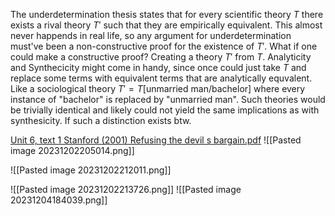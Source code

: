 

The underdetermination thesis states that for every scientific theory $T$ there exists a rival theory $T'$ such that they are empirically equivalent. This almost never happends in real life, so any argument for underdetermination must've been a non-constructive proof for the existence of $T'$. What if one could make a constructive proof? Creating a theory $T'$ from $T$. Analyticity and Synthecicity might come in handy, since once could just take $T$ and replace some terms with equivalent terms that are analytically equvalent. Like a sociological theory $T' = T[\textrm{unmarried man}/\textrm{bachelor}]$ where every instance of "bachelor" is replaced by "unmarried man". Such theories would be trivially identical and likely could not yield the same implications as with synthesicity. If such a distinction exists btw. 



[Unit 6, text 1 Stanford (2001) Refusing the devil s bargain.pdf](file:///C:/Users/Katte/Documents/Academic/Philosophy/Unit%206,%20text%201%20Stanford%20(2001)%20Refusing%20the%20devil%20s%20bargain.pdf)
![[Pasted image 20231202205014.png]]

![[Pasted image 20231202212011.png]]

![[Pasted image 20231202213726.png]]
![[Pasted image 20231204184039.png]]
